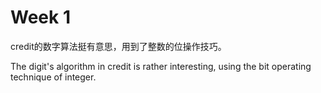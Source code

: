 # Week 1

credit的数字算法挺有意思，用到了整数的位操作技巧。

The digit's algorithm in credit is rather interesting, using the bit operating technique of integer.